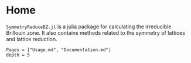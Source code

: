 # Home

`SymmetryReduceBZ.jl` is a julia package for calculating the irreducible Brillouin 
zone. It also contains methods related to the symmetry of lattices and 
lattice reduction.

```@contents
Pages = ["Usage.md", "Documentation.md"]
depth = 5
```
